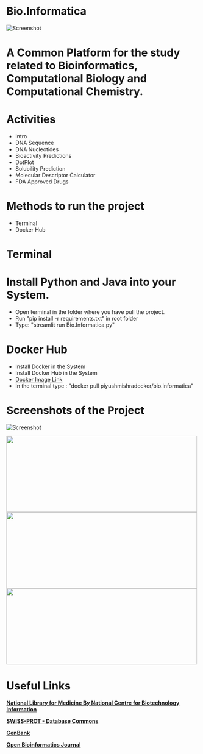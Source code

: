 # Bio.Informatica
![Screenshot](logo.png)
# A Common Platform for the study related to Bioinformatics, Computational Biology and Computational Chemistry.
# Activities
* Intro
* DNA Sequence
* DNA Nucleotides
* Bioactivity Predictions
* DotPlot
* Solubility Prediction
* Molecular Descriptor Calculator
* FDA Approved Drugs
# Methods to run the project
* Terminal
* Docker Hub
# Terminal
# Install Python and Java into your System.
* Open terminal in the folder where you have pull the project.
* Run "pip install -r requirements.txt" in root folder
* Type: "streamlit run Bio.Informatica.py"
# Docker Hub
* Install Docker in the System
* Install Docker Hub in the System
* [Docker Image Link](https://hub.docker.com/r/piyushmishradocker/bio.informatica)
* In the terminal type : "docker pull piyushmishradocker/bio.informatica"

# Screenshots of the Project
![Screenshot](intro.png)
<p float="left">
  <img src="/DNA Sequence Analysis.png" width="500", height="200" />
  <img src="/molecular descriptor calculator.png" width="500", height="200" /> 
  <img src="/FDA_Approved drugs.png" width="500", height="200" />
</p>

# Useful Links

**[National Library for Medicine By National Centre for Biotechnology Information](https://www.ncbi.nlm.nih.gov/genome/)**

**[SWISS-PROT - Database Commons](https://ngdc.cncb.ac.cn/databasecommons/database/id/5614)**

**[GenBank](https://www.ncbi.nlm.nih.gov/genbank/)**

**[Open Bioinformatics Journal](https://openbioinformaticsjournal.com/)**

